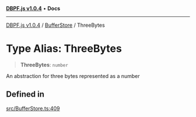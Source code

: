[**DBPF.js v1.0.4**](../../README.md) • **Docs**

***

[DBPF.js v1.0.4](../../README.md) / [BufferStore](../README.md) / ThreeBytes

# Type Alias: ThreeBytes

> **ThreeBytes**: `number`

An abstraction for three bytes represented as a number

## Defined in

[src/BufferStore.ts:409](https://github.com/anonhostpi/DBPF.js/blob/5970b3db05862f3a4fc27886740f0325e027cf60/src/BufferStore.ts#L409)
